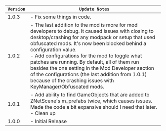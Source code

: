 | `Version` | `Update Notes`                                                                                                                                                                                                                                                                                                                                                                                                                                                                                                |
|-----------|---------------------------------------------------------------------------------------------------------------------------------------------------------------------------------------------------------------------------------------------------------------------------------------------------------------------------------------------------------------------------------------------------------------------------------------------------------------------------------------------------------------|
| 1.0.3     | - Fix some things in code.                                                                                                                                                                                                                                                                                                                                                                                                                                                                                    |
| 1.0.2     | - The last addition to the mod is more for mod developers to debug. It caused issues with closing to desktop/crashing for any modpack or setup that used obfuscated mods. It's now been blocked behind a configuration value.<br/> - Add configurations for the mod to toggle what patches are running. By default, all of them run besides the one setting in the Mod Developer section of the configurations (the last addition from 1.0.1) because of the crashing issues with KeyManager/Obfuscated mods. |
| 1.0.1     | - Add ability to find GameObjects that are added to ZNetScene's m_prefabs twice, which causes issues. Made the code a bit expansive should I need that later.<br/> - Clean up                                                                                                                                                                                                                                                                                                                                 |
| 1.0.0     | - Initial Release                                                                                                                                                                                                                                                                                                                                                                                                                                                                                             |
